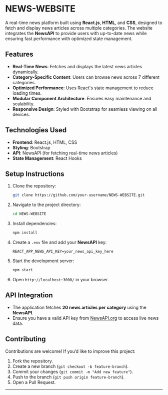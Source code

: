 
# NEWS-WEBSITE

A real-time news platform built using **React.js**, **HTML**, and **CSS**, designed to fetch and display news articles across multiple categories. The website integrates the **NewsAPI** to provide users with up-to-date news while ensuring fast performance with optimized state management.

## Features

- **Real-Time News**: Fetches and displays the latest news articles dynamically.
- **Category-Specific Content**: Users can browse news across 7 different categories.
- **Optimized Performance**: Uses React's state management to reduce loading times.
- **Modular Component Architecture**: Ensures easy maintenance and scalability.
- **Responsive Design**: Styled with Bootstrap for seamless viewing on all devices.

## Technologies Used

- **Frontend**: React.js, HTML, CSS
- **Styling**: Bootstrap
- **API**: NewsAPI (for fetching real-time news articles)
- **State Management**: React Hooks

## Setup Instructions

1. Clone the repository:
   ```bash
   git clone https://github.com/your-username/NEWS-WEBSITE.git
   ```
2. Navigate to the project directory:
   ```bash
   cd NEWS-WEBSITE
   ```
3. Install dependencies:
   ```bash
   npm install
   ```
4. Create a `.env` file and add your **NewsAPI** key:
   ```env
   REACT_APP_NEWS_API_KEY=your_news_api_key_here
   ```
5. Start the development server:
   ```bash
   npm start
   ```
6. Open `http://localhost:3000/` in your browser.

## API Integration

- The application fetches **20 news articles per category** using the **NewsAPI**.
- Ensure you have a valid API key from [NewsAPI.org](https://newsapi.org/) to access live news data.

## Contributing

Contributions are welcome! If you’d like to improve this project:
1. Fork the repository.
2. Create a new branch (`git checkout -b feature-branch`).
3. Commit your changes (`git commit -m "Add new feature"`).
4. Push to the branch (`git push origin feature-branch`).
5. Open a Pull Request.

---

